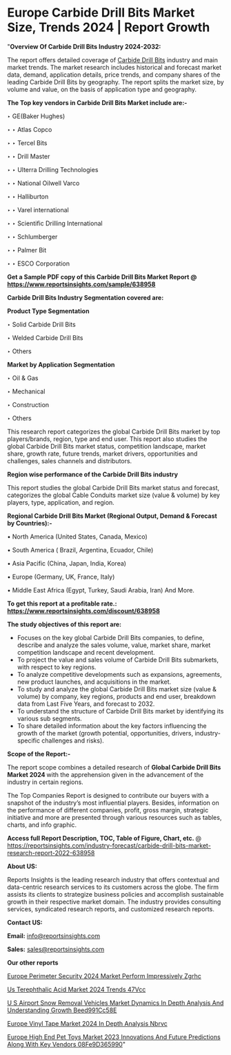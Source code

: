 # Europe Carbide Drill Bits Market Size, Trends 2024 | Report Growth

"<strong>Overview Of Carbide Drill Bits Industry 2024-2032:</strong>

The report offers detailed coverage of <a href=https://www.reportsinsights.com/sample/638958>Carbide Drill Bits</a> industry and main market trends. The market research includes historical and forecast market data, demand, application details, price trends, and company shares of the leading Carbide Drill Bits by geography. The report splits the market size, by volume and value, on the basis of application type and geography.

<strong>The Top key vendors in Carbide Drill Bits Market include are:- </strong>

‣ GE(Baker Hughes)

‣ 
‣ Atlas Copco

‣ 
‣ Tercel Bits

‣ 
‣ Drill Master

‣ 
‣ Ulterra Drilling Technologies

‣ 
‣ National Oilwell Varco

‣ 
‣ Halliburton

‣ 
‣ Varel international

‣ 
‣ Scientific Drilling International

‣ 
‣ Schlumberger

‣ 
‣ Palmer Bit

‣ 
‣ ESCO Corporation

<strong>Get a Sample PDF copy of this Carbide Drill Bits Market Report </strong><strong>@ <a href=https://www.reportsinsights.com/sample/638958 style=color:#0000ff;>https://www.reportsinsights.com/sample/638958</a> </strong>

<strong>Carbide Drill Bits Industry Segmentation covered are:</strong>

<strong>Product Type Segmentation</strong>

‣    Solid Carbide Drill Bits

‣ Welded Carbide Drill Bits

‣ Others

<strong>Market by Application Segmentation</strong>

‣   Oil & Gas

‣ Mechanical

‣ Construction

‣ Others

This research report categorizes the global Carbide Drill Bits market by top players/brands, region, type and end user. This report also studies the global Carbide Drill Bits market status, competition landscape, market share, growth rate, future trends, market drivers, opportunities and challenges, sales channels and distributors.

<strong>Region wise performance of the Carbide Drill Bits industry</strong><strong> </strong>

This report studies the global Carbide Drill Bits market status and forecast, categorizes the global Cable Conduits market size (value &amp; volume) by key players, type, application, and region. 

<strong>Regional Carbide Drill Bits Market (Regional Output, Demand &amp; Forecast by Countries):-</strong>

• North America (United States, Canada, Mexico)

• South America ( Brazil, Argentina, Ecuador, Chile)

• Asia Pacific (China, Japan, India, Korea)

• Europe (Germany, UK, France, Italy)

• Middle East Africa (Egypt, Turkey, Saudi Arabia, Iran) And More.

<strong>To get this report at a profitable rate.: <a href=https://www.reportsinsights.com/discount/638958 style=color:#0000ff;>https://www.reportsinsights.com/discount/638958</a></strong>

<strong>The study objectives of this report are:</strong>
<ul>
  <li>Focuses on the key global Carbide Drill Bits companies, to define, describe and analyze the sales volume, value, market share, market competition landscape and recent development.</li>
  <li>To project the value and sales volume of Carbide Drill Bits submarkets, with respect to key regions.</li>
  <li>To analyze competitive developments such as expansions, agreements, new product launches, and acquisitions in the market.</li>
  <li>To study and analyze the global Carbide Drill Bits market size (value &amp; volume) by company, key regions, products and end user, breakdown data from Last Five Years, and forecast to 2032.</li>
  <li>To understand the structure of Carbide Drill Bits market by identifying its various sub segments.</li>
  <li>To share detailed information about the key factors influencing the growth of the market (growth potential, opportunities, drivers, industry-specific challenges and risks).</li>
</ul>
<strong>Scope of the Report:-</strong><strong> </strong>

The report scope combines a detailed research of <strong>Global Carbide Drill Bits Market 2024 </strong>with the apprehension given in the advancement of the industry in certain regions.

The Top Companies Report is designed to contribute our buyers with a snapshot of the industry’s most influential players. Besides, information on the performance of different companies, profit, gross margin, strategic initiative and more are presented through various resources such as tables, charts, and info graphic.

<strong>Access full Report Description, TOC, Table of Figure, Chart, etc. </strong>@   <a href=https://reportsinsights.com/industry-forecast/carbide-drill-bits-market-research-report-2022-638958 style=color:#0000ff;>https://reportsinsights.com/industry-forecast/carbide-drill-bits-market-research-report-2022-638958</a>

<strong>About US:</strong>

Reports Insights is the leading research industry that offers contextual and data-centric research services to its customers across the globe. The firm assists its clients to strategize business policies and accomplish sustainable growth in their respective market domain. The industry provides consulting services, syndicated research reports, and customized research reports.

<strong>Contact US:</strong>

<p class=""""><b>Email:</b> <a href=mailto:info@reportsinsights.com>info@reportsinsights.com</a></p>
<p class=""""><b>Sales:</b> <a href=mailto:sales@reportsinsights.com>sales@reportsinsights.com</a></p>

<strong>Our other reports</strong>

<a href=https://www.linkedin.com/pulse/europe-perimeter-security-2024-market-perform-impressively-zgrhc/>Europe Perimeter Security 2024 Market Perform Impressively Zgrhc</a>

<a href=https://www.linkedin.com/pulse/us-terephthalic-acid-market-2024-trends-47vcc/>Us Terephthalic Acid Market 2024 Trends 47Vcc</a>

<a href=https://medium.com/@singhaakesh50/u-s-airport-snow-removal-vehicles-market-dynamics-in-depth-analysis-and-understanding-growth-beed991cc58e>U S Airport Snow Removal Vehicles Market Dynamics In Depth Analysis And Understanding Growth Beed991Cc58E</a>

<a href=https://www.linkedin.com/pulse/europe-vinyl-tape-market-2024-in-depth-analysis-nbrvc/>Europe Vinyl Tape Market 2024 In Depth Analysis Nbrvc</a>

<a href=https://medium.com/@amolshinde346727482/europe-high-end-pet-toys-market-2023-innovations-and-future-predictions-along-with-key-vendors-08fe9d365990>Europe High End Pet Toys Market 2023 Innovations And Future Predictions Along With Key Vendors 08Fe9D365990</a>"

